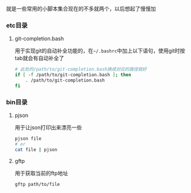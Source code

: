 就是一些常用的小脚本集合现在的不多就两个，以后想起了慢慢加

### etc目录
1. git-completion.bash

    用于实现git的自动补全功能的，在`~/.bashrc`中加上以下语句，使用git时按tab就会有自动补全了
    ```bash
    # 此处的/path/to/git-completion.bash换成对应的路径就好
    if [ -f /path/to/git-completion.bash ]; then
        . /path/to/git-completion.bash
    fi
    ```


### bin目录
1. pjson

    用于让json打印出来漂亮一些
    ```bash
    pjson file
    # or
    cat file | pjson
    ```

1. gftp

    用于获取当前的ftp地址
    ```bash
    gftp path/to/file
    ```
